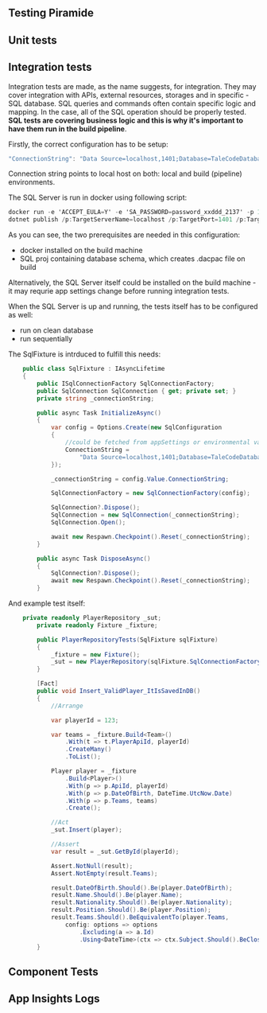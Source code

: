 
## Testing Piramide
## Unit tests



## Integration tests

Integration tests are made, as the name suggests, for integration. They may cover integration with APIs, external resources, storages and in specific - SQL database. SQL queries and commands often contain specific logic and mapping. In the case, all of the SQL operation should be properly tested. <b>SQL tests are covering business logic and this is why it's important to have them run in the build pipeline</b>.

<p>
Firstly, the correct configuration has to be setup:

```csharp
"ConnectionString": "Data Source=localhost,1401;Database=TaleCodeDatabase; User ID=SA;Password=password_xxddd_2137;Persist Security Info=True;MultipleActiveResultSets=True;Trusted_Connection=False;Connect Timeout=60;Encrypt=False;TrustServerCertificate=True"
```

Connection string points to local host on both: local and build (pipeline) environments.

The SQL Server is run in docker using following script:

```csharp
docker run -e 'ACCEPT_EULA=Y' -e 'SA_PASSWORD=password_xxddd_2137' -p 1401:1433 --name DB -d mcr.microsoft.com/mssql/server:2019-latest
dotnet publish /p:TargetServerName=localhost /p:TargetPort=1401 /p:TargetUser=sa /p:TargetPassword=password_xxddd_2137 /p:TargetDatabaseName=TaleCodeDatabase (from 'taleCode/src/TaleCodeDatabase' directory)
```

As you can see, the two prerequisites are needed in this configuration:
- docker installed on the build machine
- SQL proj containing database schema, which creates .dacpac file on build

Alternatively, the SQL Server itself could be installed on the build machine - it may requrie app settings change before running integration tests.
</p>

<p>
When the SQL Server is up and running, the tests itself has to be configured as well:

- run on clean database
- run sequentially

The SqlFixture is intrduced to fulfill this needs:

```csharp
    public class SqlFixture : IAsyncLifetime
    {
        public ISqlConnectionFactory SqlConnectionFactory;
        public SqlConnection SqlConnection { get; private set; }
        private string _connectionString;

        public async Task InitializeAsync()
        {
            var config = Options.Create(new SqlConfiguration
            {
                //could be fetched from appSettings or environmental variable
                ConnectionString =
                    "Data Source=localhost,1401;Database=TaleCodeDatabase; User ID=SA;Password=password_xxddd_2137;Persist Security Info=True;MultipleActiveResultSets=True;Trusted_Connection=False;Connect Timeout=60;Encrypt=False;TrustServerCertificate=True"
            });

            _connectionString = config.Value.ConnectionString;

            SqlConnectionFactory = new SqlConnectionFactory(config);

            SqlConnection?.Dispose();
            SqlConnection = new SqlConnection(_connectionString);
            SqlConnection.Open();

            await new Respawn.Checkpoint().Reset(_connectionString);
        }

        public async Task DisposeAsync()
        {
            SqlConnection?.Dispose();
            await new Respawn.Checkpoint().Reset(_connectionString);
        }
```
</p>

<p>
And example test itself:

```csharp
    private readonly PlayerRepository _sut;
        private readonly Fixture _fixture;

        public PlayerRepositoryTests(SqlFixture sqlFixture)
        {
            _fixture = new Fixture();
            _sut = new PlayerRepository(sqlFixture.SqlConnectionFactory);
        }

        [Fact]
        public void Insert_ValidPlayer_ItIsSavedInDB()
        {
            //Arrange

            var playerId = 123;

            var teams = _fixture.Build<Team>()
                .With(t => t.PlayerApiId, playerId)
                .CreateMany()
                .ToList();

            Player player = _fixture
                .Build<Player>()
                .With(p => p.ApiId, playerId)
                .With(p => p.DateOfBirth, DateTime.UtcNow.Date)
                .With(p => p.Teams, teams)
                .Create();

            //Act
            _sut.Insert(player);

            //Assert
            var result = _sut.GetById(playerId);

            Assert.NotNull(result);
            Assert.NotEmpty(result.Teams);

            result.DateOfBirth.Should().Be(player.DateOfBirth);
            result.Name.Should().Be(player.Name);
            result.Nationality.Should().Be(player.Nationality);
            result.Position.Should().Be(player.Position);
            result.Teams.Should().BeEquivalentTo(player.Teams, 
                config: options => options
                    .Excluding(a => a.Id)
                    .Using<DateTime>(ctx => ctx.Subject.Should().BeCloseTo(ctx.Expectation, TimeSpan.FromSeconds(1))).WhenTypeIs<DateTime>());
        }
```
</p>



## Component Tests

## App Insights Logs